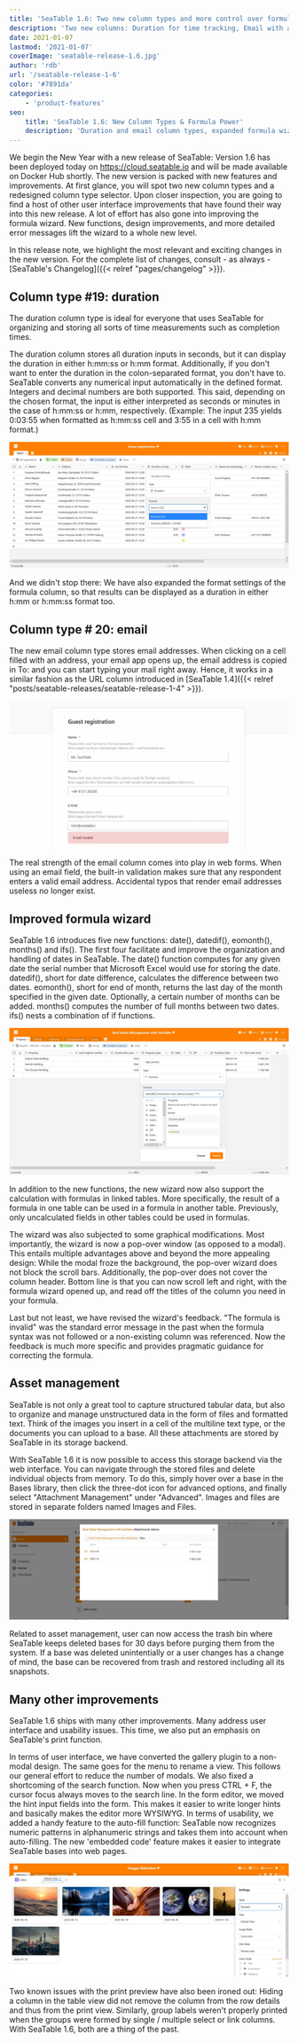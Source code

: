 ```yaml
---
title: 'SeaTable 1.6: Two new column types and more control over formulas and attachments - SeaTable'
description: 'Two new columns: Duration for time tracking, Email with auto-validation in forms. Smarter formula wizard with new date functions and pop-over design. Improved asset management and trash bin, plus various UI enhancements streamline working with data, attachments and views in SeaTable every day.'
date: 2021-01-07
lastmod: '2021-01-07'
coverImage: 'seatable-release-1.6.jpg'
author: 'rdb'
url: '/seatable-release-1-6'
color: '#7891da'
categories:
    - 'product-features'
seo:
    title: 'SeaTable 1.6: New Column Types & Formula Power'
    description: 'Duration and email column types, expanded formula wizard, asset management and many UI upgrades — the all-new SeaTable 1.6!'
---
```


We begin the New Year with a new release of SeaTable: Version 1.6 has been deployed today on https://cloud.seatable.io and will be made available on Docker Hub shortly. The new version is packed with new features and improvements. At first glance, you will spot two new column types and a redesigned column type selector. Upon closer inspection, you are going to find a host of other user interface improvements that have found their way into this new release. A lot of effort has also gone into improving the formula wizard. New functions, design improvements, and more detailed error messages lift the wizard to a whole new level.

In this release note, we highlight the most relevant and exciting changes in the new version. For the complete list of changes, consult - as always - [SeaTable's Changelog]({{< relref "pages/changelog" >}}).

## Column type #19: duration

The duration column type is ideal for everyone that uses SeaTable for organizing and storing all sorts of time measurements such as completion times.

The duration column stores all duration inputs in seconds, but it can display the duration in either h:mm:ss or h:mm format. Additionally, if you don't want to enter the duration in the colon-separated format, you don't have to. SeaTable converts any numerical input automatically in the defined format. Integers and decimal numbers are both supported. This said, depending on the chosen format, the input is either interpreted as seconds or minutes in the case of h:mm:ss or h:mm, respectively. (Example: The input 235 yields 0:03:55 when formatted as h:mm:ss cell and 3:55 in a cell with h:mm format.)

![New column type Duration](Column_Type_Duration.jpg)

And we didn't stop there: We have also expanded the format settings of the formula column, so that results can be displayed as a duration in either h:mm or h:mm:ss format too.

## Column type # 20: email

The new email column type stores email addresses. When clicking on a cell filled with an address, your email app opens up, the email address is copied in To: and you can start typing your mail right away. Hence, it works in a similar fashion as the URL column introduced in [SeaTable 1.4]({{< relref "posts/seatable-releases/seatable-release-1-4" >}}).

![Column type email in webform](Column_Type_Email_Form.jpg)

The real strength of the email column comes into play in web forms. When using an email field, the built-in validation makes sure that any respondent enters a valid email address. Accidental typos that render email addresses useless no longer exist.

## Improved formula wizard

SeaTable 1.6 introduces five new functions: date(), datedif(), eomonth(), months() and ifs(). The first four facilitate and improve the organization and handling of dates in SeaTable. The date() function computes for any given date the serial number that Microsoft Excel would use for storing the date. datedif(), short for date difference, calculates the difference between two dates. eomonth(), short for end of month, returns the last day of the month specified in the given date. Optionally, a certain number of months can be added. months() computes the number of full months between two dates. ifs() nests a combination of if functions.

![Improved formula wizard](Improved_Formula_Wizard.jpg)

In addition to the new functions, the new wizard now also support the calculation with formulas in linked tables. More specifically, the result of a formula in one table can be used in a formula in another table. Previously, only uncalculated fields in other tables could be used in formulas.

The wizard was also subjected to some graphical modifications. Most importantly, the wizard is now a pop-over window (as opposed to a modal). This entails multiple advantages above and beyond the more appealing design: While the modal froze the background, the pop-over wizard does not block the scroll bars. Additionally, the pop-over does not cover the column header. Bottom line is that you can now scroll left and right, with the formula wizard opened up, and read off the titles of the column you need in your formula.

Last but not least, we have revised the wizard's feedback. "The formula is invalid" was the standard error message in the past when the formula syntax was not followed or a non-existing column was referenced. Now the feedback is much more specific and provides pragmatic guidance for correcting the formula.

## Asset management

SeaTable is not only a great tool to capture structured tabular data, but also to organize and manage unstructured data in the form of files and formatted text. Think of the images you insert in a cell of the multiline text type, or the documents you can upload to a base. All these attachments are stored by SeaTable in its storage backend.

With SeaTable 1.6 it is now possible to access this storage backend via the web interface. You can navigate through the stored files and delete individual objects from memory. To do this, simply hover over a base in the Bases library, then click the three-dot icon for advanced options, and finally select "Attachment Management" under "Advanced". Images and files are stored in separate folders named Images and Files.

![Asset management in SeaTable 1.6](Asset_Management.jpg)

Related to asset management, user can now access the trash bin where SeaTable keeps deleted bases for 30 days before purging them from the system. If a base was deleted unintentially or a user changes has a change of mind, the base can be recovered from trash and restored including all its snapshots.

## Many other improvements

SeaTable 1.6 ships with many other improvements. Many address user interface and usability issues. This time, we also put an emphasis on SeaTable's print function.

In terms of user interface, we have converted the gallery plugin to a non-modal design. The same goes for the menu to rename a view. This follows our general effort to reduce the number of modals. We also fixed a shortcoming of the search function. Now when you press CTRL + F, the cursor focus always moves to the search line. In the form editor, we moved the hint input fields into the form. This makes it easier to write longer hints and basically makes the editor more WYSIWYG. In terms of usability, we added a handy feature to the auto-fill function: SeaTable now recognizes numeric patterns in alphanumeric strings and takes them into account when auto-filling. The new 'embedded code' feature makes it easier to integrate SeaTable bases into web pages.

![Non-modal Gallery plugin](Non-modal_Gallery.jpg)

Two known issues with the print preview have also been ironed out: Hiding a column in the table view did not remove the column from the row details and thus from the print view. Similarly, group labels weren't properly printed when the groups were formed by single / multiple select or link columns. With SeaTable 1.6, both are a thing of the past.
